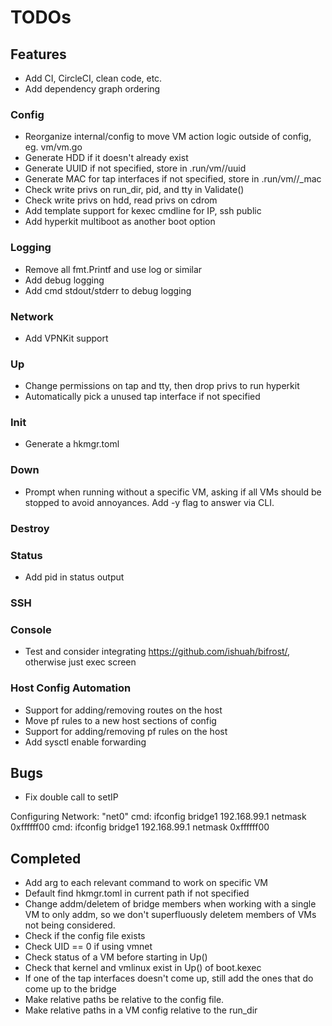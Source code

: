 # TODOs

## Features

- Add CI, CircleCI, clean code, etc.
- Add dependency graph ordering

### Config

- Reorganize internal/config to move VM action logic outside of config, eg. vm/vm.go
- Generate HDD if it doesn't already exist
- Generate UUID if not specified, store in .run/vm/<name>/uuid
- Generate MAC for tap interfaces if not specified, store in .run/vm/<name>/<net>_mac
- Check write privs on run_dir, pid, and tty in Validate()
- Check write privs on hdd, read privs on cdrom
- Add template support for kexec cmdline for IP, ssh public
- Add hyperkit multiboot as another boot option

### Logging

- Remove all fmt.Printf and use log or similar
- Add debug logging
- Add cmd stdout/stderr to debug logging

### Network

- Add VPNKit support

### Up

- Change permissions on tap and tty, then drop privs to run hyperkit
- Automatically pick a unused tap interface if not specified

### Init

- Generate a hkmgr.toml

### Down

- Prompt when running without a specific VM, asking if all VMs should be stopped to avoid annoyances. Add -y flag to answer via CLI.

### Destroy

### Status

- Add pid in status output

### SSH

### Console

- Test and consider integrating https://github.com/ishuah/bifrost/, otherwise just exec screen

### Host Config Automation

- Support for adding/removing routes on the host
- Move pf rules to a new host sections of config
- Support for adding/removing pf rules on the host
- Add sysctl enable forwarding

## Bugs

- Fix double call to setIP

Configuring Network: "net0"
cmd: ifconfig bridge1 192.168.99.1 netmask 0xffffff00
cmd: ifconfig bridge1 192.168.99.1 netmask 0xffffff00


## Completed

- Add arg to each relevant command to work on specific VM
- Default find hkmgr.toml in current path if not specified
- Change addm/deletem of bridge members when working with a single VM to only addm, so we don't superfluously deletem members of VMs not being considered.
- Check if the config file exists
- Check UID == 0 if using vmnet
- Check status of a VM before starting in Up()
- Check that kernel and vmlinux exist in Up() of boot.kexec
- If one of the tap interfaces doesn't come up, still add the ones that do come up to the bridge
- Make relative paths be relative to the config file.
- Make relative paths in a VM config relative to the run_dir
